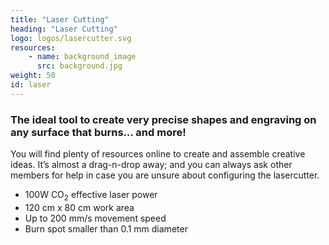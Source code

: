 ```yaml
---
title: "Laser Cutting"
heading: "Laser Cutting"
logo: logos/lasercutter.svg
resources:
    - name: background_image
      src: background.jpg
weight: 50
id: laser
---
```


### The ideal tool to create very precise shapes and engraving on any surface that burns… and more!

<!--more-->

You will find plenty of resources online to create and assemble creative ideas. It’s almost a drag-n-drop away; and you can always ask other members for help in case you are unsure about configuring the lasercutter.

- 100W CO<sub>2</sub> effective laser power
- 120 cm x 80 cm work area
- Up to 200 mm/s movement speed
- Burn spot smaller than 0.1 mm diameter
